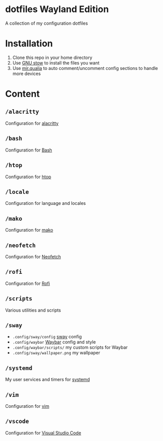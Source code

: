 # dotfiles Wayland Edition
A collection of my configuration dotfiles
# Installation
1. Clone this repo in your home directory
2. Use [GNU stow](https://www.gnu.org/software/stow/) to install the files you want
2. Use [mir.qualia](https://github.com/darkfeline/mir.qualia) to auto comment/uncomment config sections to handle more devices

# Content
## `/alacritty`
Configuration for [alacritty](https://github.com/jwilm/alacritty)
## `/bash`
Configuration for [Bash](https://www.gnu.org/software/bash/)
## `/htop`
Configuration for [htop](https://hisham.hm/htop/)
## `/locale`
Configuration for language and locales
## `/mako`
Configuration for [mako](https://wayland.emersion.fr/mako/)
## `/neofetch`
Configuration for [Neofetch](https://github.com/dylanaraps/neofetch)
## `/rofi`
Configuration for [Rofi](https://github.com/DaveDavenport/rofi)
## `/scripts`
Various utilities and scripts
## `/sway`
* `.config/sway/config` [sway](https://swaywm.org/) config
* `.config/waybar` [Waybar](https://github.com/Alexays/Waybar) config and style
* `.config/waybar/scripts/` my custom scripts for Waybar
* `.config/sway/wallpaper.png` my wallpaper
## `/systemd`
My user services and timers for [systemd](https://www.freedesktop.org/wiki/Software/systemd/)
## `/vim`
Configuration for [vim](https://vim.sourceforge.io/)
## `/vscode`
Configuration for [Visual Studio Code](https://code.visualstudio.com/)